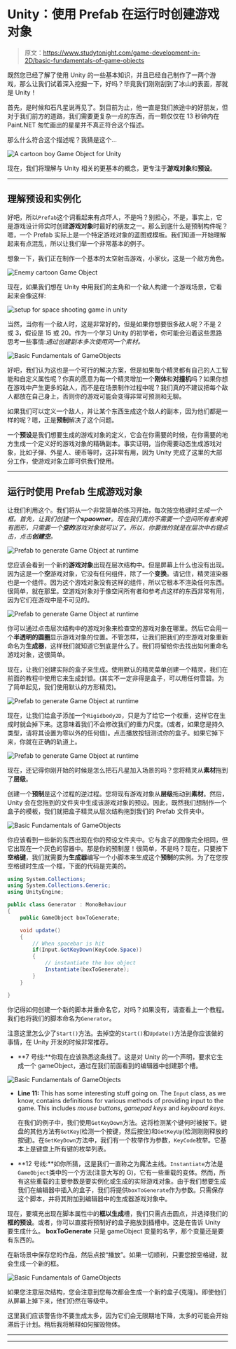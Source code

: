# Unity：使用 Prefab 在运行时创建游戏对象

> 原文：<https://www.studytonight.com/game-development-in-2D/basic-fundamentals-of-game-objects>

既然您已经了解了使用 Unity 的一些基本知识，并且已经自己制作了一两个游戏，那么让我们试着深入挖掘一下，好吗？毕竟我们刚刚刮到了冰山的表面，那就是 Unity！

首先，是时候和石凡星说再见了。到目前为止，他一直是我们旅途中的好朋友，但对于我们前方的道路，我们需要更复杂一点的东西，而一颗仅仅在 13 秒钟内在 Paint.NET 匆忙画出的星星并不真正符合这个描述。

那么什么符合这个描述呢？我猜是这个...

![A cartoon boy Game Object for Unity](img/33f0fef268b34beef0f3de8ee98c4ba9.png)

现在，我们将理解与 Unity 相关的更基本的概念，更专注于**游戏对象**和**预设**。

* * *

## 理解预设和实例化

好吧，所以`Prefab`这个词看起来有点吓人，不是吗？别担心，不是，事实上，它是游戏设计师实时创建**游戏对象**时最好的朋友之一。那么到底什么是预制构件呢？嗯，一个 Prefab 实际上是一个特定游戏对象的蓝图或模板。我们知道一开始理解起来有点混乱，所以让我们举一个非常基本的例子。

想象一下，我们正在制作一个基本的太空射击游戏，小家伙，这是一个敌方角色。

![Enemy cartoon Game Object](img/7bc9b031e2bbcbd6428262cfe65aacb4.png)

现在，如果我们想在 Unity 中用我们的主角和一个敌人构建一个游戏场景，它看起来会像这样:

![setup for space shooting game in unity](img/3d954f9ff63f92f654ffec3f9c153b75.png)

当然，当你有一个敌人时，这是非常好的，但是如果你想要很多敌人呢？不是 2 或 3，假设是 15 或 20。作为一个学习 Unity 的初学者，你可能会沿着这些思路思考一些事情:*通过创建副本多次使用同一个素材。*

![Basic Fundamentals of GameObjects](img/cee505ea4753272be6b048edddb11a5a.png)

好吧，我们认为这也是一个可行的解决方案，但是如果每个精灵都有自己的人工智能和自定义属性呢？你真的愿意为每一个精灵增加一个**刚体**和**对撞机**吗？如果你想在游戏中产生更多的敌人，而不是在场景制作过程中呢？我们真的不建议把每个敌人都放在自己身上，否则你的游戏可能会变得非常可预测和无聊。

如果我们可以定义一个敌人，并让某个东西生成这个敌人的副本，因为他们都是一样的呢？嗯，正是**预制**解决了这个问题。

一个**预设**是我们想要生成的游戏对象的定义，它会在你需要的时候，在你需要的地方生成一个定义好的游戏对象的精确副本。事实证明，当你需要动态生成游戏对象，比如子弹、外星人、硬币等时，这非常有用，因为 Unity 完成了这里的大部分工作，使游戏对象立即可供我们使用。

* * *

## 运行时使用 Prefab 生成游戏对象

让我们利用这个。我们将从一个非常简单的练习开始，每次按空格键时*生成一个框。首先，让我们创建一个**spaowner**。现在我们真的不需要一个空间所有者来拥有图形，只需要一个**空的**游戏对象就可以了。所以，你要做的就是在层次中右键点击，点击**创建空**。*

![Prefab to generate Game Object at runtime](img/7a4a4fd24e57d64926be3fc145927540.png)

您应该会看到一个新的**游戏对象**出现在层次结构中。但是屏幕上什么也没有出现。因为这是一个**空**游戏对象，它没有任何组件，除了一个**变换**。请记住，精灵渲染器也是一个组件。因为这个游戏对象没有这样的组件，所以它根本不渲染任何东西。很简单，就在那里。空游戏对象对于像空间所有者和参考点这样的东西非常有用，因为它们在游戏中是不可见的。

![Prefab to generate Game Object at runtime](img/1f828622377d3c2d603516e2aca3a28b.png)

你可以通过点击层次结构中的游戏对象来检查空的游戏对象在哪里。然后它会用一个**半透明的圆圈**显示游戏对象的位置。不管怎样，让我们把我们的空游戏对象重新命名为**生成器**，这样我们就知道它到底是什么了。我们将留给你去找出如何重命名游戏对象，这很简单。

现在，让我们创建实际的盒子来生成。使用默认的精灵菜单创建一个精灵，我们在前面的教程中使用它来生成封锁。(其实不一定非得是盒子，可以用任何雪碧。为了简单起见，我们使用默认的方形精灵)。

![Prefab to generate Game Object at runtime](img/2bc80fe86752c0e7c8b7c0998d203347.png)

现在，让我们给盒子添加一个`Rigidbody2D`，只是为了给它一个权重，这样它在生成时就会掉下来。这意味着我们不会修改我们的重力尺度。(或者，如果您是持久类型，请将其设置为零以外的任何值)。点击播放按钮测试你的盒子。如果它掉下来，你就在正确的轨道上。

![Prefab to generate Game Object at runtime](img/765020a0b284ac0d4932ef898083480d.png)

现在，还记得你刚开始的时候是怎么把石凡星加入场景的吗？您将精灵从**素材**拖到了**层级**。

创建一个**预制**是这个过程的逆过程。您将现有游戏对象从**层级**拖动到**素材**。然后，Unity 会在您拖到的文件夹中生成该游戏对象的预设。因此，既然我们想制作一个盒子的模板，我们就把盒子精灵从层次结构拖到我们的 Prefab 文件夹中。

![Basic Fundamentals of GameObjects](img/7d8e1cac9a57e099961afc45fee97673.png)

你应该看到一些新的东西出现在你的预设文件夹中。它与盒子的图像完全相同，但它出现在一个灰色的容器中。那是你的预制屋！很简单，不是吗？现在，只要按下**空格键**，我们就需要为**生成器**编写一个小脚本来生成这个**预制**的实例。为了在您按空格键时生成一个框，下面的代码是完美的。

```cs
using System.Collections;
using System.Collections.Generic;
using UnityEngine;

public class Generator : MonoBehaviour
{
    public GameObject boxToGenerate;

    void update() 
    {
        // When spacebar is hit
        if(Input.GetKeyDown(KeyCode.Space))
        {
            // instantiate the box object
            Instantiate(boxToGenerate);
        }
    }

}
```

你记得如何创建一个新的脚本并重命名它，对吗？如果没有，请查看上一个教程。我们也将我们的脚本命名为`Generator`。

注意这里怎么少了`Start()`方法。去掉空的`Start()`和`Update()`方法是你应该做的事情，在 Unity 开发的时候非常推荐。

*   **7 号线:**你现在应该熟悉这条线了。这是对 Unity 的一个声明，要求它生成一个 gameObject，通过在我们前面看到的编辑器中创建那个槽。

![Basic Fundamentals of GameObjects](img/7ef5dc917de8343cdde8ce251d5e0683.png)

*   **Line 11:** This has some interesting stuff going on. The `Input` class, as we know, contains definitions for various methods of providing input to the game. This includes *mouse buttons*, *gamepad keys* and *keyboard keys*.

    在我们的例子中，我们使用`GetKeyDown`方法。这将检测某个键何时被按下。键盘的其他方法有`GetKey`(检测一个按键，然后按住)和`GetKeyUp`(检测刚刚释放的按键)。在`GetKeyDown`方法中，我们有一个枚举作为参数，`KeyCode`枚举。它基本上是键盘上所有键的枚举列表。

*   **12 号线:**如你所猜，这是我们一直称之为魔法主线。`Instantiate`方法是`GameObject`类中的一个方法(注意大写的 G)，它有一些重载的变体。然而，所有这些重载的主要参数是要实例化或生成的实际游戏对象。由于我们想要生成我们在编辑器中插入的盒子，我们将提供`boxToGenerate`作为参数。只需保存这个脚本，并将其附加到编辑器中的生成器游戏对象中。

现在，要填充出现在脚本属性中的**框以生成**槽，我们只需点击圆点，并选择我们的**框的预设**。或者，你可以直接将预制好的盒子拖放到插槽中。这是在告诉 Unity 要生成什么。 **boxToGenerate** 只是 gameObject 变量的名字，那个变量还是要有东西的。

在新场景中保存您的作品，然后点按“播放”。如果一切顺利，只要您按空格键，就会生成一个新的框。

![Basic Fundamentals of GameObjects](img/94a9ce568c422cc6e44bbc6d156c7beb.png)

如果您注意层次结构，您会注意到您每次都会生成一个新的盒子(克隆)。即使他们从屏幕上掉下来，他们仍然在等级中。

这里我们应该警告你不要生成太多，因为它们会无限期地下降，太多的可能会开始滞后于计划。稍后我将解释如何摧毁物体。

* * *

* * *